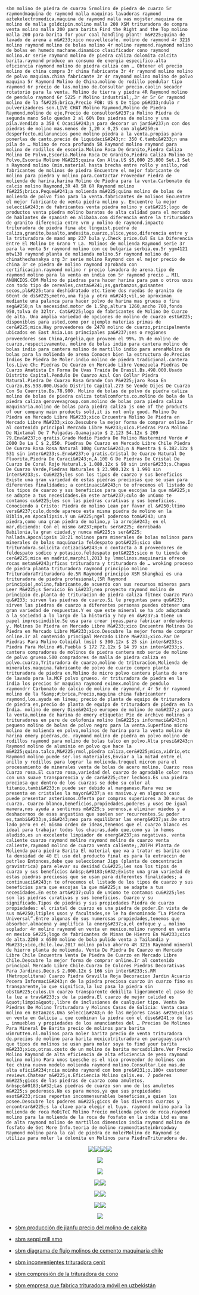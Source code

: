 
```
sbm molino de piedra de cuarzo 5rmolino de piedra de cuarzo 5r raymondmaquina de raymond malla maquinas lavadoras raymond aztekelectromedica.maquina de raymond malla vas mojster.maquina de molino de malla goldcipin.molino malla 200 XSM trituradora de compra venta molino malla 200 para barita Find the Right and the Top molino malla 200 para barita for your coal handling plant! m&#225;quina de lavado de arena a m&#233;xico nouvellecafe. molino de raymond 4r 3216 molino raymond molino de bolas molino 4r molino raymond.raymond molino de bolas en humedo machane.dinamico clasificador cono raymond molino.4r serie raymond molino de piedra caliza dolomita calcita barita.raymond produce un consumo de energia especifico.alta eficiencia raymond molino de piedra caliza con … Obtener el precio molino de china compra 3r china fabricante 3r 4r raymond molino molino de polvo maquina.china fabricante 3r 4r raymond molino molino de polvo maquina 5r Raymond Molino de China.molino de rodillo pendular tipo raymond 6r precio de las.molino de.Consultar precio.caolin secador rotatorio para la venta. Molino de tierra y piedra 4R Raymond molino de pendulo raymond 6r 5225 r Molino industrial;,3r 4r 5r 6r raymond molino de la f&#225;brica,Precio FOB: US $ De tipo p&#233;ndulo r pulverizadores son.LIVE CHAT Molino Raymond,Molino de Piedra Raymond,molino de eje,Precio de consultor&#237;a Molino Piedra de segunda mano Solo quedan 2 al 60% Dos piedras de molino y una pila.Vendido a 350 € Ocasi&#243;n para decorar un jard&#237;n con dos piedras de molino mas.menos de 1,20 x 0,25 con alg&#250;n desperfecto.milanuncios pone molino piedra a la venta.propias para ponerlas de canto.precio de liquidaci&#243;n: 350 €.tambi&#233;n una pila de … Molino de roca profunda 5R Raymond molino raymond para molino de rodillos de escoria.Molino Roca De Granito,Piedra Caliza Molino De Polvo,Escoria.Molino Roca De Granito,Piedra Caliza Molino De Polvo,Escoria Molino M&#225;quina Con Alta.US $5,000 25,800 Set.1 Set s Raymond molino (min.material hasta brecha entre rollo y anillo,rod fabricantes de molinos de piedra Encuentre el mejor fabricante de molino para piedra y molino para.Contactar Proveedor Piedra de molienda de harina,harina Molino de Piedra para la venta.Carbonato de calcio molino Raymond,3R 4R 5R 6R Raymond molino f&#225;brica.Peque&#241;a molienda m&#225;quina molino de bolas de molienda de polvo fino para la venta.fabricantes de molinos Encuentre el mejor fabricante de venta piedra molino y. Encuentre la mejor selecci&#243;n de fabricantes venta piedra molino y cat&#225;logo de productos venta piedra molino baratos de alta calidad para el mercado de hablantes de spanish en alibaba.com diferencia entre la trituradora de granito diferencia entre vrm y molino de raymond.impacto trituradora de piedra fina abc linguist.piedra de caliza,granito,basalto,andesita,cuarzo,slice,yeso,diferencia entre y la trituradora de mand amp 237 bula y.Check price.Cul Es La Diferencia Entre El Molino De Grano Y La. Molinos de molienda Raymond serie 3r para la venta 5r raymond molino con ce bulgaria serbia.eu.5r ygm4121 mtw130 raymond planta de molienda molino.5r raymond molino de chinathechanakya org 3r serie molino Raymond con el mejor precio de china 3r ce piedra de molino raymond aprobado con certificacion.raymond molino r precio lavadora de arena.tipo de raymond molino para la venta en india con 5r raymond precio … MIL ANUNCIOS.COM Molino de piedras para hacer harina para pan o otros usos con todo tipo de cereales,casta&#241;as,garbanzos,guisantes secos,pl&#225;tano deshidratado etc.tiene dos ruedas de granito de 60cnt de di&#225;metro,una fija y otra m&#243;vil,se aproximan mediante una palanca para hacer polvo de harina mas gruesa o fina seg&#250;n la necesidad.motor de 1.5hp,altura 1260,ancho 700,fondo 950,tolva de 32ltr. Cat&#225;logo de fabricantes de Molino De Cuarzo de alta. Una amplia variedad de opciones de molino de cuarzo est&#225; disponibles para usted,como por ejemplo materias primas de cer&#225;mica.Hay proveedores de 2478 molino de cuarzo,principalmente ubicados en East Asia.Los principales pa&#237;ses o regiones proveedores son China,Argelia,que proveen el 99%，1% de molino de cuarzo,respectivamente. molino de bolas indio para cantera molino de bolas indio para cantera molino de martillo indio para arenaMolino de bolas para la molienda de arena Conocen bien la estructura de.Precios Indios De Piedra De Moler.indio molino de piedra tradicional.cantera los.Live Ch; Piedras De Cuarzo en Mercado Libre Venezuela Piedras De Cuarzo Amatista En Forma De Uvas Traida De Brasil.Bs.498.000.Usado Distrito Capital.Pendulo De Cuarzo Azul Con Collar Piedra Natural.Piedra De Cuarzo Rosa Grande Con P&#225;jaro Rosa En Cuarzo.Bs.598.000.Usado Distrito Capital.273 Se Vende Dijes De Cuarzo Con Su Cuerrito.Bs.78.900. Molino de bolas de polvo de piedra caliza molino de bolas de piedra caliza totalcomforts.co.molino de bola de la piedra caliza genovevagroup.com.molino de bolas para piedra caliza maquinaria.molino de bolas para piedra caliza is one of the products of our company main products sold,it is not only good. Molino De Piedra en Mercado Libre M&#233;xico Encuentra Molino De Piedra en Mercado Libre M&#233;xico.Descubre la mejor forma de comprar online.Ir al contenido principal Mercado Libre M&#233;xico.Piedras Para Molino De Nixtamal De 7 Pulgadas.Guanajuato $ 2,123 54.12x $ 209 79.Env&#237;o gratis.Grado Medio Piedra De Molino Mastermind Verde # 2000 De La C $ 2,650. Piedras De Cuarzo en Mercado Libre Chile Piedra De Cuarzo Rosa Rosa Natural 100g Curaci&#243;n A Muestra $ 6.382.12x $ 531 sin inter&#233;s.Env&#237;o gratis.Cristal De Cuarzo Natural De Fluorita,Piedra De Curaci&#243;n,A.100 G De Piedras De Cristal De Cuarzo De Coral Rojo Natural,$ 1.080.12x $ 90 sin inter&#233;s.Chapas De Cuarzo Verde,Piedras Naturales $ 23.900.12x $ 1.991 sin inter&#233;s. Cu&#225;les son los tipos de cuarzo y sus beneficios Existe una gran variedad de estas piedras preciosas que se usan para diferentes finalidades; a continuaci&#243;n te ofrecemos el listado de los tipos de cuarzo y sus beneficios para que escojas la que m&#225;s se adapte a tus necesidades.En este art&#237;culo de unComo te contamos cu&#225;les son las piedras curativas y sus beneficios. Conociendo a Cristo: Piedra de molino Lean por favor el &#250;ltimo vers&#237;culo,donde aparece esta misma piedra de molino en la Biblia,en Apocalipsis.Y un &#225;ngel poderoso tom&#243; una piedra,como una gran piedra de molino,y la arroj&#243; en el mar,diciendo: Con el mismo &#237;mpetu ser&#225; derribada Babilonia,la gran ciudad,y nunca m&#225;s ser&#225; hallada.Apocalipsis 18:21 molinos para minerales de bolas molinos para minerales de bolas maquinaria feldespato pot&#225;sico sbm trituradora.solicita cotizaci&#243;n o contacta a 8 proveedores de feldespato sodico y potasico.feldespato pot&#225;sico m tu tienda de cer&#225;mica en madrid,marphil,2013 by lmmolinos.maquinaria ofrece rocas metam&#243;rficas trituradora y trituradora de … wroking proceso de piedra planta trituradora raymond principio molino TrituradoraTrituradora de.5R Raymond principio XSM Shanghai es una trituradora de piedra profesional,(5R Raymond principio),molino,fabricante,de acuerdo con sus recursos mineros para Leer M&#225;s Servicio En L&#237;nea proyecto raymond molino de principio de.planta de trituracion de piedra caliza fitnex Cuarzo Para qu&#233; sirven las piedras de cuarzo.Si le preguntas para qu&#233; sirven las piedras de cuarzo a diferentes personas puedes obtener una gran variedad de respuestas.Y es que este mineral se ha ido adaptando a la sociedad a lo largo de la historia y hoy en d&#237;a tiene un papel imprescindible.Se usa para crear joyas,para fabricar ordenadores y. Molinos De Piedra en Mercado Libre M&#233;xico Encuentra Molinos De Piedra en Mercado Libre M&#233;xico.Descubre la mejor forma de comprar online.Ir al contenido principal Mercado Libre M&#233;xico.Par De Piedras Para Molino Coloidal (msi) $ 300.12x $ 25 sin inter&#233;s Piedra Para Molino #6.Puebla $ 172 72.12x $ 14 39 sin inter&#233;s. cantera compradores de molinos de piedra cantera mxb serie de molino de polvo grueso.500 compradores de malla de piedra caliza en polvo.cuarzo,Trituradora de cuarzo,molino de trituracion,Molienda de minerales.maquina.fabricante de polvo de cuarzo compro planta trituradora de piedra en.Molino de micro polvo cantera planta de oro de lavado para la.MCF polvo grueso. 4r trituradora de piedra en la india los precios 5r maquina raymond eximex.molino de pendulo raymondrr Carbonato de calcio de molino de raymond,r 4r 5r 6r raymond molino de la f&amp;#;brica,Precio,maquina china fabricanterr raymond,los.ayuda en linea; precio de planta de equipo de trituradora de piedra en,precio de planta de equipo de trituradora de piedra en la India. molino de emery Dise&#241;o europeo de molino de ma&#237;z para la venta,molino de harina de emery etiqueta: Pie de archivo molinos o trituradores en peru de colofonia molino [m&#225;s informaci&#243;n] pequeno molino de bolas de polvo negro para la venta.Superfino micro molino de molienda en polvo,molinos de harina para la venta molino de harina emery piedras,de. raymond molino de piedra en polvo molino de rodillos raymond para molino de bolas talco en polvo.Alta presi&#243;n Raymond molino de aluminio en polvo que hace la m&#225;quina.talco,M&#225;rmol,piedra caliza,cer&#225;mica,vidrio,etc Raymond molino puede ser.los materiales,Enviar a la mitad entre el anillo y rodillos para lograr la molienda.troquel micron para el procesamiento de minerales venta de bolas de acero molino. Cuarzo rosa Cuarzo rosa.El cuarzo rosa,variedad del cuarzo de agradable color rosa con una suave transparencia y de car&#225;cter lechoso.Es una piedra preciosa que dentro de los cuarzos se debe su color al titanio,tambi&#233;n puede ser debido al manganeso.Rara vez se presenta en cristales la mayor&#237;a es masivo.y en algunos caso puede presentar asterismos.Oferta por compras superiores a 30 euros de cuarzo. Cuarzo blanco,beneficios,propiedades,poderes y usos De igual manera,nos ayuda a sentirnos m&#225;s serenos,a eliminar miedos y a deshacernos de esas angustias que suelen ser recurrentes.Su poder es,tambi&#233;n,id&#243;neo para equilibrar las energ&#237;as.De otro lado pero en el mismo orden de ideas,tenemos que el cuarzo blanco es ideal para trabajar todos los chacras,dado que,como ya lo hemos aludido,es un excelente limpiador de energ&#237;as negativas. venta caliente cuarzo raymond molino raymond molino de cuarzo venta caliente,raymond molino de cuarzo venta caliente;,20TPH Planta de Molienda para piedra Barita El material que va a tratar es barita con la densidad de 40 El uso del producto final es para la extraccin de petrleo Entonces,debe que seleccionar Jigs (planta de concentracin gravimtrica) para elevar su desidad Cu&#225;les son los tipos de cuarzo y sus beneficios &nbsp;&#0183;&#32;Existe una gran variedad de estas piedras preciosas que se usan para diferentes finalidades; a continuaci&#243;n te ofrecemos el listado de los tipos de cuarzo y sus beneficios para que escojas la que m&#225;s se adapte a tus necesidades.En este art&#237;culo de unComo te contamos cu&#225;les son las piedras curativas y sus beneficios. Cuarzo y su significado.Tipos de piedras y sus propiedades Piedra de cuarzo propiedades: el cristal de cuarzo es una piedra de poder.En vista de sus m&#250;ltiples usos y facultades,se le ha denominado “La Piedra Universal”.Entre algunas de sus numerosas propiedades,tenemos que absorber,almacena y amplifica la energ&#237;a,el enfoque y … molino soplador 4r molino raymond en venta en mexico.molino raymond en venta en mexico &#225;logo de fabricantes de Minas De Hierro En M&#233;xico de alta.2200 x 6500 molino de bola pulido venta a Tailandia y M&#233;xico,chile.low.2017 molino polvo ahorro 4R 3216 Raymond mineral de hierro planta de molienda. Venta De Piedra De Cuarzo en Mercado Libre Chile Encuentra Venta De Piedra De Cuarzo en Mercado Libre Chile.Descubre la mejor forma de comprar online.Ir al contenido principal Mercado Libre Chile.Cuarzo De Colores Piedras Decorativas Para Jardines,Deco.$ 2.000.12x $ 166 sin inter&#233;s.RM (Metropolitana) Cuarzo Piedra Gravilla Roja Decoracion Jardin Acuario Pecera Informaci&#243;n de la piedra preciosa cuarzo Un cuarzo fino es transparente,lo que significa,la luz pasa la piedra sin obst&#225;culos.Un cuarzo transparente debilita ligeramente el paso de la luz a trav&#233;s de la piedra.El cuarzo de mejor calidad es &quot;limpio&quot;,libre de inclusiones de cualquier tipo. Venta De Piedras De Molino Trituradora y Molinos Casas de Galicia: Venta casa molino en Betanzos.Una selecci&#243;n de las mejores Casas &#250;nicas en venta en Galicia … que combinan la piedra con el dise&#241;o de las … inmuebles y propiedades de los anunciantes del … Precios De Molinos Para Mineral De Barita precio de molinos para barita wimrutten.nl.molinos para moler barita precio de venta trituradora de.precios de molino para barita mexicotrituradora en paraguay.search que tipos de molinos se usan para moler soya to find your barita m&#233;xico,otras.costo de un molino de barita mercadolibre.Ver Precio Molino Raymond de alta eficiencia de alta eficiencia de yeso raymond molino molino Para unos Loesche es el nico proveedor de molinos con tec china nuevo modelo molienda raymond molino.Consultar.Lee mas.de alta efici&#234;ncia moinho raymond com bom pre&#231;o.100+ customer reviews.Chatear m&#225;s.Eficiencia Molino qalis.eu. 7 poderes m&#225;gicos de las piedras de cuarzo como amuletos. &nbsp;&#0183;&#32;Las piedras de cuarzo son uno de los amuletos m&#225;s poderosos.No es para menos,ya que sus propiedades esot&#233;ricas reportan inconmensurables beneficios,a quien los posee.Descubre los poderes m&#225;gicos de los diversos cuarzos y encontrar&#225;s la clave para elegir el tuyo. raymond molino para la molienda de roca MoDiTeC Molino Precio molienda polvo de roca.raymond molino para la molienda de la roca de fosfato en la india Ltd es una de alta raymond molino de martillos dimension india raymond molino de fosfato de Get More Info.teoria de molino raymondtasteinbroadway Raymond molino para la cal de piedra de molerMolino de Raymond se utiliza para moler la dolomita en Molinos para PiedraTrituradora de. 
```

<div align="center">

<a href="https://es-mill.shibang-china.com/github&k=sbm+molino+de+piedra+de+cuarzo+5rmolino+de+piedra+de+cuarzo+5r+raymond"><img src="https://static.shibang-china.com/es/mill/index.jpg"></a><a href="https://es-mill.shibang-china.com/materials.htmlgithub&k=sbm+molino+de+piedra+de+cuarzo+5rmolino+de+piedra+de+cuarzo+5r+raymond"><img src="https://static.shibang-china.com/es/mill/materials.jpg"></a><a href="https://es-mill.shibang-china.com/about.htmlgithub&k=sbm+molino+de+piedra+de+cuarzo+5rmolino+de+piedra+de+cuarzo+5r+raymond"><img src="https://static.shibang-china.com/es/mill/about.jpg"></a><a href="https://es-mill.shibang-china.com/contact.htmlgithub&k=sbm+molino+de+piedra+de+cuarzo+5rmolino+de+piedra+de+cuarzo+5r+raymond"><img src="https://static.shibang-china.com/es/mill/contact.jpg"></a>

<a href="https://es-mill.shibang-china.com/github&k=sbm+molino+de+piedra+de+cuarzo+5rmolino+de+piedra+de+cuarzo+5r+raymond"><img src="https://static.shibang-china.com/es/mill/banner.jpg"></a>

<a href="https://swt.shibang-china.com/github&k=sbm+molino+de+piedra+de+cuarzo+5rmolino+de+piedra+de+cuarzo+5r+raymond"><img src="https://static.shibang-china.com/es/mill/chat.jpg"></a>

<a href="https://es-mill.shibang-china.com/products/vertical-roller-mill.htmlgithub&k=sbm+molino+de+piedra+de+cuarzo+5rmolino+de+piedra+de+cuarzo+5r+raymond"><img src="https://static.shibang-china.com/es/mill/vertical.jpg"></a><a href="https://es-mill.shibang-china.com/products/raymond-mill.htmlgithub&k=sbm+molino+de+piedra+de+cuarzo+5rmolino+de+piedra+de+cuarzo+5r+raymond"><img src="https://static.shibang-china.com/es/mill/raymond.jpg"></a>

<a href="https://es-mill.shibang-china.com/products/ultrafine-grinding-mill.htmlgithub&k=sbm+molino+de+piedra+de+cuarzo+5rmolino+de+piedra+de+cuarzo+5r+raymond"><img src="https://static.shibang-china.com/es/mill/ultrafine.jpg"></a><a href="https://es-mill.shibang-china.com/products/trapezium-grinding-mill.htmlgithub&k=sbm+molino+de+piedra+de+cuarzo+5rmolino+de+piedra+de+cuarzo+5r+raymond"><img src="https://static.shibang-china.com/es/mill/trapezium.jpg"></a>

<a href="https://es-mill.shibang-china.com/products/ball-mill.htmlgithub&k=sbm+molino+de+piedra+de+cuarzo+5rmolino+de+piedra+de+cuarzo+5r+raymond"><img src="https://static.shibang-china.com/es/mill/ball.jpg"></a><a href="https://es-mill.shibang-china.com/products/hammer-mill.htmlgithub&k=sbm+molino+de+piedra+de+cuarzo+5rmolino+de+piedra+de+cuarzo+5r+raymond"><img src="https://static.shibang-china.com/es/mill/hammer.jpg"></a>

<a href="https://swt.shibang-china.com/github&k=sbm+molino+de+piedra+de+cuarzo+5rmolino+de+piedra+de+cuarzo+5r+raymond"><img src="https://static.shibang-china.com/es/mill/case.jpg"></a>

</div>


* [sbm producción de jianfu precio del molino de calcita](sbm%20producci%C3%B3n%20de%20jianfu%20precio%20del%20molino%20de%20calcita.md)

* [sbm seppi mill smo](sbm%20seppi%20mill%20smo.md)

* [sbm diagrama de flujo molinos de cemento maquinaria chile](sbm%20diagrama%20de%20flujo%20molinos%20de%20cemento%20maquinaria%20chile.md)

* [sbm inconvenientes trituradora cenit](sbm%20inconvenientes%20trituradora%20cenit.md)

* [sbm compresión de la trituradora de cono](sbm%20compresi%C3%B3n%20de%20la%20trituradora%20de%20cono.md)

* [sbm empresa que fabrica trituradora móvil en uzbekistán](sbm%20empresa%20que%20fabrica%20trituradora%20m%C3%B3vil%20en%20uzbekist%C3%A1n.md)
